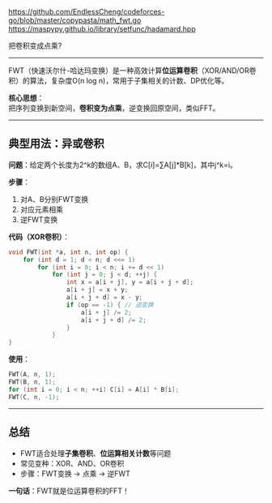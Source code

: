 https://github.com/EndlessCheng/codeforces-go/blob/master/copypasta/math_fwt.go
https://maspypy.github.io/library/setfunc/hadamard.hpp

把卷积变成点乘?

---

FWT（快速沃尔什-哈达玛变换）是一种高效计算**位运算卷积**（XOR/AND/OR卷积）的算法，复杂度O(n log n)，常用于子集相关的计数、DP优化等。

**核心思想**：  
把序列变换到新空间，**卷积变为点乘**，逆变换回原空间，类似FFT。

---

## 典型用法：异或卷积

**问题**：给定两个长度为2^k的数组A、B，求C[i]=∑A[j]\*B[k]，其中j^k=i。

**步骤**：

1. 对A、B分别FWT变换
2. 对应元素相乘
3. 逆FWT变换

**代码（XOR卷积）**：

```cpp
void FWT(int *a, int n, int op) {
    for (int d = 1; d < n; d <<= 1)
        for (int i = 0; i < n; i += d << 1)
            for (int j = 0; j < d; ++j) {
                int x = a[i + j], y = a[i + j + d];
                a[i + j] = x + y;
                a[i + j + d] = x - y;
                if (op == -1) { // 逆变换
                    a[i + j] /= 2;
                    a[i + j + d] /= 2;
                }
            }
}
```

**使用**：

```cpp
FWT(A, n, 1);
FWT(B, n, 1);
for (int i = 0; i < n; ++i) C[i] = A[i] * B[i];
FWT(C, n, -1);
```

---

## 总结

- FWT适合处理**子集卷积**、**位运算相关计数**等问题
- 常见变种：XOR、AND、OR卷积
- 步骤：FWT变换 → 点乘 → 逆FWT

**一句话**：FWT就是位运算卷积的FFT！
